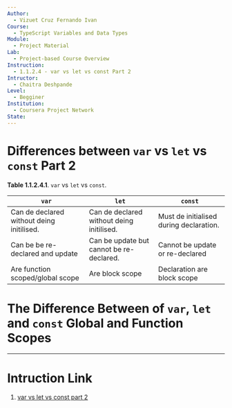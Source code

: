 ```yaml
---
Author:
  - Vizuet Cruz Fernando Ivan
Course:
  - TypeScript Variables and Data Types
Module:
  - Project Material
Lab:
  - Project-based Course Overview
Instruction:
  - 1.1.2.4 - var vs let vs const Part 2
Intructor:
  - Chaitra Deshpande
Level:
  - Begginer
Institution:
  - Coursera Project Network
State:
---
```

# Differences between `var` vs `let` vs `const` Part 2

**Table 1.1.2.4.1**. `var` vs `let` vs `const`.

| `var`                                     | `let`                                     | `const`                                 |
| ----------------------------------------- | ----------------------------------------- | --------------------------------------- |
| Can de declared without deing initilised. | Can de declared without deing initilised. | Must de initialised during declaration. |
| Can be be re-declared and update          | Can be update but cannot be re-declared.  | Cannot be update or re-declared         |
| Are function scoped/global scope          | Are block scope                           | Declaration are block scope             |
# The Difference Between of `var`, `let` and `const` Global and Function Scopes

 


---
# Intruction Link

1. [var vs let vs const part 2](https://www.coursera.org/learn/typescript-variables-and-data-types/ungradedLab/91nRX/typescript-variables-and-data-types/lab?path=%2F)